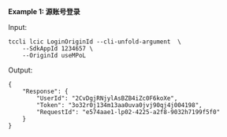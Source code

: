 **Example 1: 源账号登录**



Input: 

```
tccli lcic LoginOriginId --cli-unfold-argument  \
    --SdkAppId 1234657 \
    --OriginId useMPoL
```

Output: 
```
{
    "Response": {
        "UserId": "2CvDgjRNjylAsBZB4iZc0F6koXe",
        "Token": "3o32r0j134m13aa0uva0jvj90qj4j004198",
        "RequestId": "e574aae1-lp02-4225-a2f8-9032h7199f5f0"
    }
}
```

